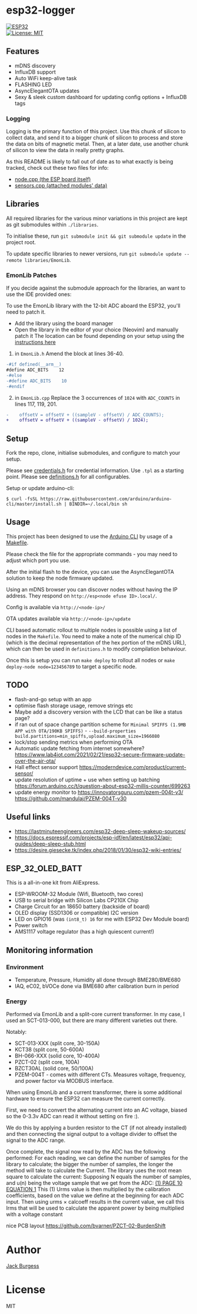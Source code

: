 # esp32-logger

[![ESP32](https://img.shields.io/badge/ESP-32-000000.svg?longCache=true&style=flat&colorA=AA101F)](https://www.espressif.com/en/products/socs/esp32)
<br>
[![License: MIT](https://img.shields.io/badge/License-MIT-brightgreen.svg)](https://opensource.org/licenses/MIT)

## Features

 - mDNS discovery
 - InfluxDB support
 - Auto WiFi keep-alive task
 - FLASHING LED
 - AsyncElegantOTA updates
 - Sexy & sleek custom dashboard for updating config options + InfluxDB tags

### Logging

Logging is the primary function of this project. Use this chunk of silicon to collect data, and send it to a bigger chunk of silicon to process and store the data on bits of magnetic metal. Then, at a later date, use another chunk of silicon to view the data in really pretty graphs.

As this README is likely to fall out of date as to what exactly is being tracked, check out these two files for info:

 - [node.cpp (the ESP board itself)](./node.cpp)
 - [sensors.cpp (attached modules' data)](./sensors.cpp)

## Libraries

All required libraries for the various minor variations in this project are kept as git submodules within `./libraries`.

To initialise these, run `git submodule init && git submodule update` in the project root.

To update specific libraries to newer versions, run `git submodule update --remote libraries/EmonLib`.

### EmonLib Patches

If you decide against the submodule approach for the libraries, an want to use the IDE provided ones:

To use the EmonLib library with the 12-bit ADC aboard the ESP32, you'll need to patch it.
 - Add the library using the board manager
 - Open the library in the editor of your choice (Neovim) and manually patch it
The location can be found depending on your setup using the [instructions here](https://support.arduino.cc/hc/en-us/articles/4411202655634-Find-Arduino-IDE-files-and-folders#:~:text=macOS%3A%20Arduino%20%3E%20Preferences-,Libraries,-Libraries%20installed%20with)

1. in `EmonLib.h`
Amend the block at lines 36-40.

```diff
-#if defined(__arm__)
#define ADC_BITS    12
-#else
-#define ADC_BITS    10
-#endif
```

2. in `EmonLib.cpp`
Replace the 3 occurrences of `1024` with `ADC_COUNTS` in lines 117, 119, 201.

```diff
-    offsetV = offsetV + ((sampleV - offsetV) / ADC_COUNTS);
+    offsetV = offsetV + ((sampleV - offsetV) / 1024);
```


## Setup

Fork the repo, clone, initialise submodules, and configure to match your setup.

Please see [credentials.h](./credentials.h) for credential information. Use `.tpl` as a starting point.
Please see [definitions.h](./definitions.h) for all configurables.

Setup or update arduino-cli:

```
$ curl -fsSL https://raw.githubusercontent.com/arduino/arduino-cli/master/install.sh | BINDIR=~/.local/bin sh
```

## Usage

This project has been designed to use the [Arduino CLI](https://arduino.github.io/arduino-cli/latest/) by usage of a [Makefile](./Makefile).

Please check the file for the appropriate commands - you may need to adjust which port you use.

After the initial flash to the device, you can use the AsyncElegantOTA solution to keep the node firmware updated.

Using an mDNS browser you can discover nodes without having the IP address. They respond on `http://esp<node efuse ID>.local/`.

Config is available via `http://<node-ip>/`

OTA updates available via `http://<node-ip>/update`

CLI based automatic rollout to multiple nodes is possible using a list of nodes in the `Makefile`. You need to make a note of the numerical chip ID (which is the decimal representation of the hex portion of the mDNS URL), which can then be used in `definitions.h` to modify compilation behaviour.

Once this is setup you can run `make deploy` to rollout all nodes or `make deploy-node node=123456789` to target a specific node.

## TODO

 - flash-and-go setup with an app
 - optimise flash storage usage, remove strings etc
 - Maybe add a discovery version with the LCD that can be like a status page?
 - if ran out of space change partition scheme for `Minimal SPIFFS (1.9MB APP with OTA/190KB SPIFFS)` - `--build-properties build.partitions=min_spiffs,upload.maximum_size=1966080`
 - lock/stop sending metrics when performing OTA
 - Automatic update fetching from internet somewhere? https://www.lab4iot.com/2021/02/21/esp32-secure-firmware-update-over-the-air-ota/
 - Hall effect sensor support https://moderndevice.com/product/current-sensor/
 - update resolution of uptime + use when setting up batching https://forum.arduino.cc/t/question-about-esp32-millis-counter/699263
 - update energy monitor to https://innovatorsguru.com/pzem-004t-v3/ https://github.com/mandulaj/PZEM-004T-v30

## Useful links

 - https://lastminuteengineers.com/esp32-deep-sleep-wakeup-sources/
 - https://docs.espressif.com/projects/esp-idf/en/latest/esp32/api-guides/deep-sleep-stub.html
 - https://desire.giesecke.tk/index.php/2018/01/30/esp32-wiki-entries/

## ESP_32_OLED_BATT

This is a all-in-one kit from AliExpress.
 - ESP-WROOM-32 Module (Wifi, Bluetooth, two cores)
 - USB to serial bridge with Silicon Labs CP210X Chip
 - Charge Circuit for an 18650 battery (backside of board)
 - OLED display (SSD1306 or compatible) I2C version
 - LED on GPIO16 (was `(int8_t) 16` for me with  ESP32 Dev Module board)
 - Power switch
 - AMS1117 voltage regulator (has a high quiescent current!)

## Monitoring information

### Environment

 - Temperature, Pressure, Humidity all done through BME280/BME680
 - IAQ, eC02, bVOCe done via BME680 after calibration burn in period

### Energy

Performed via EmonLib and a split-core current transformer. In my case, I used an SCT-013-000, but there are many different varieties out there.

Notably:
 - SCT-013-XXX (split core, 30-150A)
 - KCT38 (split core, 50-600A)
 - BH-066-XXX (solid core, 10-400A)
 - PZCT-02 (split core, 100A)
 - BZCT30AL (solid core, 50/100A)
 - PZEM-004T - comes with different CTs. Measures voltage, frequency, and power factor via MODBUS interface.

When using EmonLib and a current transformer, there is some additional hardware to ensure the ESP32 can measure the current correctly.

First, we need to convert the alternating current into an AC voltage, biased so the 0-3.3v ADC can read it without setting on fire :).

We do this by applying a burden resistor to the CT (if not already installed) and then connecting the signal output to a voltage divider to offset the signal to the ADC range.

Once complete, the signal now read by the ADC has the following performed:
For each reading, we can define the number of samples for the library to calculate; the bigger the
number of samples, the longer the method will take to calculate the Current.
The library uses the root mean square to calculate the current:
Supposing N equals the number of samples, and u(n) being the voltage sample that we get from
the ADC:
[(1) PAGE 10 EQUATION 1](https://www.researchgate.net/publication/336110101_IoT_Power_Monitoring_System_for_Smart_Environments/link/5d8eaae3299bf10cff15227c/download)
This (1) Urms value is then multiplied by the calibration coefficients, based on the value we
define at the beginning for each ADC input.
Then using urms × calcoeff results in the current value, we call this Irms that will be used to
calculate the apparent power by being multiplied with a voltage constant

nice PCB layout https://github.com/bvarner/PZCT-02-BurdenShift


# Author

[Jack Burgess](https://jackburgess.dev)

# License

MIT
